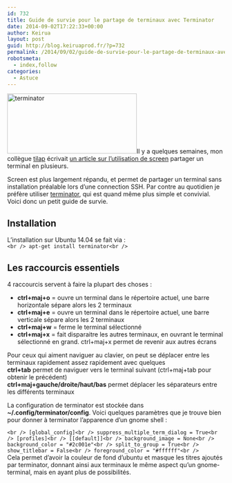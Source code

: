 ```yaml
---
id: 732
title: Guide de survie pour le partage de terminaux avec Terminator
date: 2014-09-02T17:22:33+00:00
author: Keirua
layout: post
guid: http://blog.keiruaprod.fr/?p=732
permalink: /2014/09/02/guide-de-survie-pour-le-partage-de-terminaux-avec-terminator/
robotsmeta:
  - index,follow
categories:
  - Astuce
---
```

[<img src="http://blog.keiruaprod.fr/wp-content/uploads/2014/09/terminator-300x139.png" alt="terminator" width="300" height="139" class="alignright size-medium wp-image-734" srcset="http://blog.keiruaprod.fr/wp-content/uploads/2014/09/terminator-300x139.png 300w, http://blog.keiruaprod.fr/wp-content/uploads/2014/09/terminator-1024x476.png 1024w, http://blog.keiruaprod.fr/wp-content/uploads/2014/09/terminator.png 1306w" sizes="(max-width: 300px) 100vw, 300px" />](http://blog.keiruaprod.fr/wp-content/uploads/2014/09/terminator.png)Il y a quelques semaines, mon collègue [tilap](http://www.tilap.net) écrivait [un article sur l&rsquo;utilisation de screen](http://tilap.net/ubuntu-splitter-fenetres-terminal-screen/) partager un terminal en plusieurs.

Screen est plus largement répandu, et permet de partager un terminal sans installation préalable lors d&rsquo;une connection SSH. Par contre au quotidien je préfère utiliser [terminator](http://gnometerminator.blogspot.fr/p/introduction.html), qui est quand même plus simple et convivial. Voici donc un petit guide de survie.

## Installation

L&rsquo;installation sur Ubuntu 14.04 se fait via :  
<code lang="bash">&lt;br />
apt-get install terminator&lt;br />
</code>

## Les raccourcis essentiels

4 raccourcis servent à faire la plupart des choses :

  * **ctrl+maj+o** = ouvre un terminal dans le répertoire actuel, une barre horizontale sépare alors les 2 terminaux
  * **ctrl+maj+e** = ouvre un terminal dans le répertoire actuel, une barre verticale sépare alors les 2 terminaux
  * **ctrl+maj+w** = ferme le terminal sélectionné
  * **ctrl+maj+x** = fait disparaitre les autres terminaux, en ouvrant le terminal sélectionné en grand. ctrl+maj+x permet de revenir aux autres écrans

Pour ceux qui aiment naviguer au clavier, on peut se déplacer entre les terminaux rapidement assez rapidement avec quelques  
**ctrl+tab** permet de naviguer vers le terminal suivant (ctrl+maj+tab pour obtenir le précédent)  
**ctrl+maj+gauche/droite/haut/bas** permet déplacer les séparateurs entre les différents terminaux

La configuration de terminator est stockée dans **~/.config/terminator/config**. Voici quelques paramètres que je trouve bien pour donner à terminator l&rsquo;apparence d&rsquo;un gnome shell :

`<br />
[global_config]<br />
  suppress_multiple_term_dialog = True<br />
[profiles]<br />
  [[default]]<br />
    background_image = None<br />
    background_color = "#2c001e"<br />
    split_to_group = True<br />
    show_titlebar = False<br />
    foreground_color = "#ffffff"<br />
`  
Cela permet d&rsquo;avoir la couleur de fond d&rsquo;ubuntu et masque les titres ajoutés par terminator, donnant ainsi aux terminaux le même aspect qu&rsquo;un gnome-terminal, mais en ayant plus de possibilités.